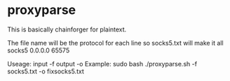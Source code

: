 # proxyparse
This is basically chainforger for plaintext.

The file name will be the protocol for each line so socks5.txt will make it all socks5 0.0.0.0 65575

Useage: input -f output -o Example: sudo bash ./proxyparse.sh -f socks5.txt -o fixsocks5.txt
